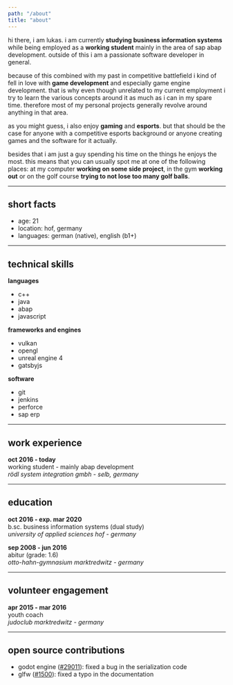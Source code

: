 ```yaml
---
path: "/about"
title: "about"
---
```


hi there, i am lukas. i am currently **studying business information systems** while being employed as a **working student** mainly in the area of sap abap development. outside of this i am a passionate software developer in general.

because of this combined with my past in competitive battlefield i kind of fell in love with **game development** and especially game engine development. that is why even though unrelated to my current employment i try to learn the various concepts around it as much as i can in my spare time. therefore most of my personal projects generally revolve around anything in that area.

as you might guess, i also enjoy **gaming** and **esports**. but that should be the case for anyone with a competitive esports background or anyone creating games and the software for it actually.

besides that i am just a guy spending his time on the things he enjoys the most. this means that you can usually spot me at one of the following places: at my computer **working on some side project**, in the gym **working out** or on the golf course **trying to not lose too many golf balls**.

---

## short facts

- age: 21
- location: hof, germany
- languages: german (native), english (b1+)

---

## technical skills

**languages**
- c++
- java
- abap
- javascript

**frameworks and engines**
- vulkan
- opengl
- unreal engine 4
- gatsbyjs

**software**
- git
- jenkins
- perforce
- sap erp

---

## work experience

**oct 2016 - today** \
working student - mainly abap development \
*rödl system integration gmbh - selb, germany*

---

## education

**oct 2016 - exp. mar 2020** \
b.sc. business information systems (dual study) \
*university of applied sciences hof - germany*

**sep 2008 - jun 2016** \
abitur (grade: 1.6)\
*otto-hahn-gymnasium marktredwitz - germany*

---

## volunteer engagement

**apr 2015 - mar 2016** \
youth coach \
*judoclub marktredwitz - germany*

---

## open source contributions

- godot engine ([#29011](https://github.com/godotengine/godot/pull/29011)): fixed a bug in the serialization code
- glfw ([#1500](https://github.com/glfw/glfw/pull/1500)): fixed a typo in the documentation
